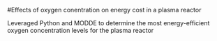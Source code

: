 #Effects of oxygen conentration on energy cost in a plasma reactor

Leveraged Python and MODDE to determine the most energy-efficient oxygen concentration levels for the plasma reactor
